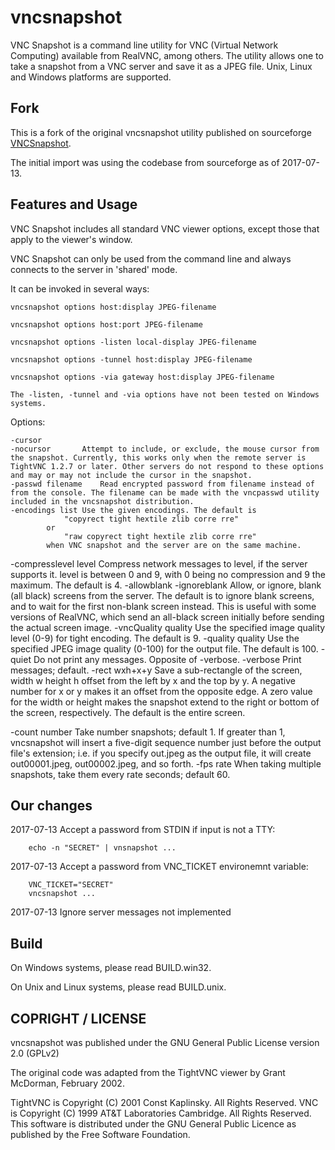 # vncsnapshot

VNC Snapshot is a command line utility for VNC (Virtual Network Computing) available from RealVNC, among others. The utility allows one to take a snapshot from a VNC server and save it as a JPEG file. Unix, Linux and Windows platforms are supported.

## Fork

This is a fork of the original vncsnapshot utility published on sourceforge [VNCSnapshot](https://sourceforge.net/projects/vncsnapshot/).

The initial import was using the codebase from sourceforge as of 2017-07-13.

## Features and Usage

VNC Snapshot includes all standard VNC viewer options, except those that apply to the viewer's window.

VNC Snapshot can only be used from the command line and always connects to the server in 'shared' mode.

It can be invoked in several ways:

    vncsnapshot options host:display JPEG-filename

    vncsnapshot options host:port JPEG-filename

    vncsnapshot options -listen local-display JPEG-filename

    vncsnapshot options -tunnel host:display JPEG-filename

    vncsnapshot options -via gateway host:display JPEG-filename

    The -listen, -tunnel and -via options have not been tested on Windows systems.

Options:

    -cursor 
    -nocursor	 	Attempt to include, or exclude, the mouse cursor from the snapshot. Currently, this works only when the remote server is TightVNC 1.2.7 or later. Other servers do not respond to these options and may or may not include the cursor in the snapshot.
    -passwd filename	Read encrypted password from filename instead of from the console. The filename can be made with the vncpasswd utility included in the vncsnapshot distribution.
    -encodings list	Use the given encodings. The default is 
			    "copyrect tight hextile zlib corre rre" 
			or 
			    "raw copyrect tight hextile zlib corre rre" 
			when VNC snapshot and the server are on the same machine.
  -compresslevel level	Compress network messages to level, if the server supports it. level is between 0 and 9, with 0 being no compression and 9 the maximum. The default is 4.
  -allowblank 
  -ignoreblank	 	Allow, or ignore, blank (all black) screens from the server. The default is to ignore blank screens, and to wait for the first non-blank screen instead. This is useful with some versions of RealVNC, which send an all-black screen initially before sending the actual screen image.
  -vncQuality quality	Use the specified image quality level (0-9) for tight encoding. The default is 9.
  -quality quality	Use the specified JPEG image quality (0-100) for the output file. The default is 100.
  -quiet		Do not print any messages. Opposite of -verbose.
  -verbose		Print messages; default.
  -rect wxh+x+y	 	Save a sub-rectangle of the screen, width w height h offset from the left by x and the top by y.
			A negative number for x or y makes it an offset from the opposite edge.
			A zero value for the width or height makes the snapshot extend to the right or bottom of the screen, respectively.
			The default is the entire screen.
  
  -count number	 	Take number snapshots; default 1. If greater than 1, vncsnapshot will insert a five-digit sequence number just before the output file's extension; i.e. if you specify out.jpeg as the output file, it will create out00001.jpeg, out00002.jpeg, and so forth.
  -fps rate	 	When taking multiple snapshots, take them every rate seconds; default 60.
  
## Our changes

2017-07-13	Accept a password from STDIN if input is not a TTY:

		echo -n "SECRET" | vnsnapshot ...
    
2017-07-13 	Accept a password from VNC_TICKET environemnt variable:

		VNC_TICKET="SECRET"
		vncsnapshot ...

2017-07-13 	Ignore server messages not implemented

## Build

On Windows systems, please read BUILD.win32.

On Unix and Linux systems, please read BUILD.unix.

## COPRIGHT / LICENSE

vncsnapshot was published under the GNU General Public License version 2.0 (GPLv2)

The original code was adapted from the TightVNC viewer by Grant McDorman, February 2002.

TightVNC is Copyright (C) 2001 Const Kaplinsky.  All Rights Reserved.
VNC is Copyright (C) 1999 AT&T Laboratories Cambridge.  All Rights Reserved.
This software is distributed under the GNU General Public Licence as published
by the Free Software Foundation.
